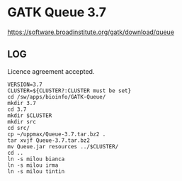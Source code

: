 GATK Queue 3.7
==============

<https://software.broadinstitute.org/gatk/download/queue>

LOG
---

Licence agreement accepted.

    VERSION=3.7
    CLUSTER=${CLUSTER?:CLUSTER must be set}
    cd /sw/apps/bioinfo/GATK-Queue/
    mkdir 3.7
    cd 3.7
    mkdir $CLUSTER
    mkdir src
    cd src/
    cp ~/uppmax/Queue-3.7.tar.bz2 .
    tar xvjf Queue-3.7.tar.bz2 
    mv Queue.jar resources ../$CLUSTER/
    cd ..
    ln -s milou bianca
    ln -s milou irma
    ln -s milou tintin
